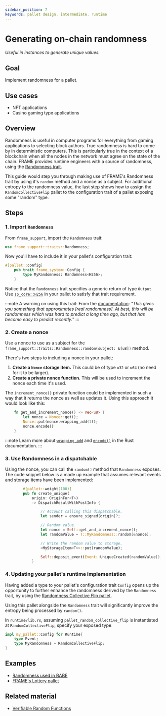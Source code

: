 ```yaml
---
sidebar_position: 7
keywords: pallet design, intermediate, runtime
---
```


# Generating on-chain randomness
_Useful in instances to generate unique values._

## Goal

Implement randomness for a pallet.

## Use cases
- NFT applications
- Casino gaming type applications

## Overview

Randomness is useful in computer programs for everything from gaming applications to selecting block 
authors. True randomness is hard to come by in deterministic computers. This is particularly true in the context 
of a blockchain when all the nodes in the network must agree on the state of the chain. FRAME provides runtime engineers
with a source of randomness, using the [Randomness trait][randomness-rustdocs].

This guide would step you through making use of FRAME's Randomness trait by using it's `random` method and a nonce as a subject. 
For additional entropy to the randomness value, the last step shows how to assign the `RandomCollectiveFlip` pallet
to the configuration trait of a pallet exposing some "random" type.


## Steps

### 1. Import `Randomness`

From `frame_support`, import the `Randomness` trait:

```rust
use frame_support::traits::Randomness;
```

Now you'll have to include it in your pallet's configuration trait:

```rust
#[pallet::config]
	pub trait frame_system::Config {
        type MyRandomness: Randomness<H256>; 
    }

```

Notice that the `Randomness` trait specifies a generic return of type `Output`. Use [`sp_core::H256`][h256-rustdocs] in your pallet
to satisfy that trait requirement. 

:::note A warning on using this trait:
From the [documentation][randomness-rustdocs]: *"This gives you something that approximates [real randomness]. At best, this will be 
randomness which was hard to predict a long time ago, but that has become easy to predict recently.*"
:::

### 2. Create a nonce 

Use a nonce to use as a subject for the `frame_support::traits::Randomness::random(subject: &[u8])` method.

There's two steps to including a nonce in your pallet:  
1. **Create a `Nonce` storage item.** This could be of type `u32` or `u64` (no need for it to be larger).
2. **Create a private nonce function.** This will be used to increment the nonce each time it's used.

The `increment_nonce()` private function could be implemented in such a way that it returns the nonce as well as 
updates it. Using this approach it would look like this:

```rust
    fn get_and_increment_nonce() -> Vec<u8> {
        let nonce = Nonce::get();
        Nonce::put(nonce.wrapping_add(1));
        nonce.encode()
    }
```
:::note
Learn more about [`wrapping_add`][wrappingadd-rustdocs] and [`encode()`][encode-rustdocs] in the Rust documentation. 
:::

### 3. Use Randomness in a dispatchable

Using the nonce, you can call the `random()` method that `Randomness` exposes. The code snippet below is a made up example
that assumes relevant events and storage items have been implemented:

```rust
        #[pallet::weight(100)]
        pub fn create_unique(
			origin: OriginFor<T>) 
			-> DispatchResultWithPostInfo {

                // Account calling this dispatchable.
                let sender = ensure_signed(origin)?;

                // Random value.
				let nonce = Self::get_and_increment_nonce();
                let randomValue = T::MyRandomness::random(&nonce);

                // Write the random value to storage.
                <MyStorageItem<T>>::put(randomValue);

                Self::deposit_event(Event::UniqueCreated(randomValue));
            }
```
### 4. Updating your pallet's runtime implementation

Having added a type to your pallet's configuration trait `Config` opens up the opportunity to further enhance the
randomness derived by the `Randomness` trait, by using the [Randomness Collective Flip pallet][rcf-pallet-rustdocs].

Using this pallet alongside the `Randomness` trait will significantly improve the entropy being processed by `random()`.

In `runtime/lib.rs`, assuming `pallet_random_collective_flip` is instantiated at `RandomCollectiveFlip`, specify your exposed 
type:

```rust
impl my_pallet::Config for Runtime{
    type Event;
    type MyRandomness = RandomCollectiveFlip;
}

```

## Examples

- [Randomness used in BABE](https://github.com/paritytech/substrate/blob/master/frame/babe/src/randomness.rs)
- [FRAME's Lottery pallet](https://github.com/paritytech/substrate/blob/master/frame/lottery/src/lib.rs#L471)

## Related material

- [Verifiable Random Functions](https://en.wikipedia.org/wiki/Verifiable_random_function)

[randomness-rustdocs]: https://substrate.dev/rustdocs/v3.0.0/frame_support/traits/trait.Randomness.html
[h256-rustdocs]: https://substrate.dev/rustdocs/v3.0.0/sp_core/struct.H256.html
[encode-rustdocs]: https://substrate.dev/rustdocs/v3.0.0/frame_support/dispatch/trait.Encode.html#method.encode
[wrappingadd-rustdocs]: https://substrate.dev/rustdocs/v3.0.0/funty/trait.IsInteger.html#tymethod.wrapping_add
[rcf-pallet-rustdocs]: https://substrate.dev/rustdocs/v3.0.0/pallet_randomness_collective_flip/index.html